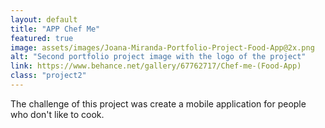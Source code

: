```yaml
---
layout: default
title: "APP Chef Me"
featured: true
image: assets/images/Joana-Miranda-Portfolio-Project-Food-App@2x.png
alt: "Second portfolio project image with the logo of the project"
link: https://www.behance.net/gallery/67762717/Chef-me-(Food-App)
class: "project2"
---
```


The challenge of this project was create a mobile application for people who don't like to cook.

